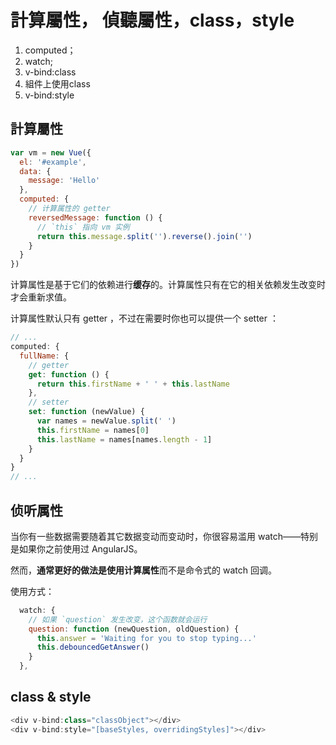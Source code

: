 # 計算屬性， 偵聽屬性，class，style

1.  computed；
2.  watch;
3.  v-bind:class
4.  組件上使用class
5. v-bind:style

## 計算屬性
```js
var vm = new Vue({
  el: '#example',
  data: {
    message: 'Hello'
  },
  computed: {
    // 计算属性的 getter
    reversedMessage: function () {
      // `this` 指向 vm 实例
      return this.message.split('').reverse().join('')
    }
  }
})
```

计算属性是基于它们的依赖进行**缓存**的。计算属性只有在它的相关依赖发生改变时才会重新求值。

计算属性默认只有 getter ，不过在需要时你也可以提供一个 setter ：

```js
// ...
computed: {
  fullName: {
    // getter
    get: function () {
      return this.firstName + ' ' + this.lastName
    },
    // setter
    set: function (newValue) {
      var names = newValue.split(' ')
      this.firstName = names[0]
      this.lastName = names[names.length - 1]
    }
  }
}
// ...
```

## 侦听属性

当你有一些数据需要随着其它数据变动而变动时，你很容易滥用 watch——特别是如果你之前使用过 AngularJS。

然而，**通常更好的做法是使用计算属性**而不是命令式的 watch 回调。

使用方式：
```js
  watch: {
    // 如果 `question` 发生改变，这个函数就会运行
    question: function (newQuestion, oldQuestion) {
      this.answer = 'Waiting for you to stop typing...'
      this.debouncedGetAnswer()
    }
  },
```

## class & style

```js
<div v-bind:class="classObject"></div>
<div v-bind:style="[baseStyles, overridingStyles]"></div> 

```
